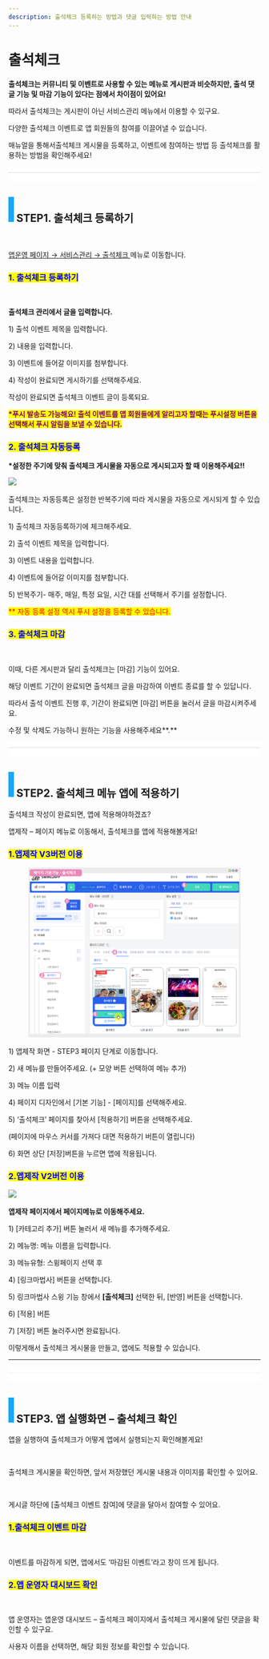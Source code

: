 ```yaml
---
description: 출석체크 등록하는 방법과 댓글 입력하는 방법 안내
---
```


# 출석체크

**출석체크는 커뮤니티 및 이벤트로 사용할 수 있는 메뉴로 게시판과 비슷하지만, 출석 댓글 기능 및 마감 기능이 있다는 점에서 차이점이 있어요!**

따라서 출석체크는 게시판이 아닌 서비스관리 메뉴에서 이용할 수 있구요.

다양한  출석체크 이벤트로 앱 회원들의 참여를 이끌어낼 수 있습니다.

매뉴얼을 통해서출석체크 게시물을 등록하고, 이벤트에 참여하는 방법 등 출석체크를 활용하는 방법을 확인해주세요!

![](<../../../.gitbook/assets/구분선 (1) (1) (1).PNG>)

## ![](<../../../.gitbook/assets/image (2) (1).png>) **STEP1. 출석체크 등록하기**

<div align="left">

<img src="https://wp.swing2app.co.kr/wp-content/uploads/2018/10/%EC%B6%9C%EC%84%9D%EC%B2%B4%ED%81%AC1_2020.03.png" alt="">

</div>

[앱운영 페이지 → 서비스관리 → 출석체크 ](http://www.swing2app.co.kr/view/attendance\_board)메뉴로 이동합니다.



### <mark style="color:blue;">**1. 출석체크 등록하기**</mark>

<div align="left">

<img src="https://wp.swing2app.co.kr/wp-content/uploads/2018/10/%EC%B6%9C%EC%84%9D%EC%B2%B4%ED%81%AC_2.png" alt="">

</div>

**출석체크 관리에서 글을 입력합니다.**

1\) 출석 이벤트 제목을 입력합니다.

2\) 내용을 입력합니다.

3\) 이벤트에 들어갈 이미지를 첨부합니다.

4\) 작성이 완료되면 게시하기를 선택해주세요.

작성이 완료되면 출석체크 이벤트 글이 등록되요.

<mark style="color:purple;">**\*푸시 발송도 가능해요! 출석 이벤트를 앱 회원들에게 알리고자 할때는 푸시설정 버튼을 선택해서 푸시 알림을 보낼 수 있습니다.**</mark>



### <mark style="color:blue;">**2. 출석체크 자동등록**</mark>

**\*설정한 주기에 맞춰 출석체크 게시물을 자동으로 게시되고자 할 때 이용해주세요!!**

![](https://wp.swing2app.co.kr/wp-content/uploads/2018/10/%EC%B6%9C%EC%84%9D%EC%B2%B4%ED%81%AC\_4.png)

출석체크는 자동등록은 설정한 반복주기에 따라 게시물을 자동으로 게시되게 할 수 있습니다.

1\) 출석체크 자동등록하기에 체크해주세요.

2\) 출석 이벤트 제목을 입력합니다.

3\) 이벤트 내용을 입력합니다.

4\) 이벤트에 들어갈 이미지를 첨부합니다.

5\) 반복주기- 매주, 매일, 특정 요일, 시간 대를 선택해서 주기를 설정합니다.

<mark style="color:red;">\*\* 자동 등록 설정 역시 푸시 설정을 등록할 수 있습니다.</mark>



### <mark style="color:blue;">**3. 출석체크 마감**</mark>

<div align="left">

<img src="https://wp.swing2app.co.kr/wp-content/uploads/2018/10/%EC%B6%9C%EC%84%9D%EC%B2%B4%ED%81%AC_3.png" alt="">

</div>

이때, 다른 게시판과 달리 출석체크는 \[마감] 기능이 있어요.

해당 이벤트 기간이 완료되면 출석체크 글을 마감하여 이벤트 종료를 할 수 있답니다.

따라서 출석 이벤트 진행 후, 기간이 완료되면 \[마감] 버튼을 눌러서 글을 마감시켜주세요.

수정 및 삭제도 가능하니 원하는 기능을 사용해주세요**.**



![](<../../../.gitbook/assets/구분선 (1) (1) (1).PNG>)

## ![](<../../../.gitbook/assets/image (2) (1).png>) **STEP2. 출석체크 메뉴 앱에 적용하기**

출석체크 작성이 완료되면, 앱에 적용해야하겠죠?

앱제작 – 페이지 메뉴로 이동해서, 출석체크를 앱에 적용해볼게요!



### <mark style="color:blue;">1.앱제작 V3버전 이용</mark>

<figure><img src="../../../.gitbook/assets/출석체크.png" alt=""><figcaption></figcaption></figure>

1\) 앱제작 화면 - STEP3 페이지 단계로 이동합니다.

2\) 새 메뉴를 만들어주세요. (+ 모양 버튼 선택하여 메뉴 추가)

3\) 메뉴 이름 입력

4\) 페이지 디자인에서 \[기본 기능] - \[페이지]를 선택해주세요.&#x20;

5\) ‘출석체크’ 페이지를 찾아서 \[적용하기] 버튼을 선택해주세요.&#x20;

(페이지에 마우스 커서를 가져다 대면 적용하기 버튼이 열립니다)

6\) 화면 상단 \[저장]버튼을 누르면 앱에 적용됩니다.&#x20;



### <mark style="color:blue;">2.앱제작 V2버전 이용</mark>

![](https://wp.swing2app.co.kr/wp-content/uploads/2018/10/%EC%8A%A4%EC%9C%99-%EA%B8%B0%EB%8A%A5-%EC%B6%9C%EC%84%9D%EC%B2%B4%ED%81%ACnew.png)

**앱제작 페이지에서 페이지메뉴로 이동해주세요.**

1\) \[카테고리 추가] 버튼 눌러서 새 메뉴를 추가해주세요.

2\) 메뉴명: 메뉴 이름을 입력합니다.&#x20;

3\) 메뉴유형: 스윙페이지 선택 후

4\) \[링크마법사] 버튼을 선택합니다.

5\) 링크마법사 스윙 기능 창에서 **\[출석체크]** 선택한 뒤,  \[반영] 버튼을 선택합니다.&#x20;

6\) \[적용] 버튼

7\) \[저장] 버튼 눌러주시면 완료됩니다.

이렇게해서 출석체크 게시물을 만들고, 앱에도 적용할 수 있습니다.

***

![](<../../../.gitbook/assets/구분선 (1) (1) (1).PNG>)

## ![](<../../../.gitbook/assets/image (2) (1).png>) **STEP3. 앱 실행화면 – 출석체크 확인**

앱을 실행하여 출석체크가 어떻게 앱에서 실행되는지 확인해볼게요!

<div align="left">

<img src="https://wp.swing2app.co.kr/wp-content/uploads/2018/10/%EC%B6%9C%EC%84%9D%EC%B2%B4%ED%81%AC3_20.03.png" alt="">

</div>

출석체크 게시물을 확인하면, 앞서 저장했던 게시물 내용과 이미지를 확인할 수 있어요.



<div align="left">

<figure><img src="https://wp.swing2app.co.kr/wp-content/uploads/2018/10/%EC%B6%9C%EC%84%9D%EC%B2%B4%ED%81%AC4_20.03.png" alt=""><figcaption></figcaption></figure>

</div>

게시글 하단에 \[출석체크 이벤트 참여]에 댓글을 달아서 참여할 수 있어요.



### <mark style="color:blue;">**1.출석체크 이벤트 마감**</mark>

<div align="left">

<figure><img src="https://wp.swing2app.co.kr/wp-content/uploads/2018/10/%EC%B6%9C%EC%84%9D%EC%B2%B4%ED%81%AC5_20.03.png" alt=""><figcaption></figcaption></figure>

</div>

이벤트를 마감하게 되면, 앱에서도 ‘마감된 이벤트’라고 창이 뜨게 됩니다.



### <mark style="color:blue;">**2.앱 운영자 대시보드 확인**</mark>

<div align="left">

<img src="https://wp.swing2app.co.kr/wp-content/uploads/2018/10/%EC%B6%9C%EC%84%9D%EC%B2%B4%ED%81%AC6_20.03.png" alt="">

</div>

앱 운영자는 앱운영 대시보드 – 출석체크 페이지에서 출석체크 게시물에 달린 댓글을 확인할 수 있구요.

사용자 이름을 선택하면, 해당 회원 정보를 확인할 수 있습니다.

